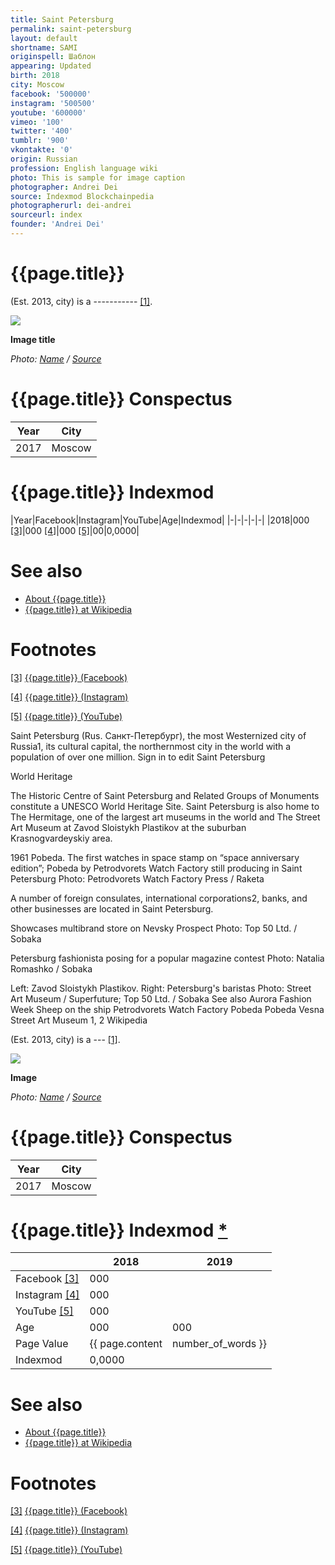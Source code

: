 ```yaml
---
title: Saint Petersburg
permalink: saint-petersburg
layout: default
shortname: SAMI
originspell: Шаблон
appearing: Updated
birth: 2018
city: Moscow
facebook: '500000'
instagram: '500500'
youtube: '600000'
vimeo: '100'
twitter: '400'
tumblr: '900'
vkontakte: '0'
origin: Russian
profession: English language wiki
photo: This is sample for image caption
photographer: Andrei Dei
source: Indexmod Blockchainpedia
photographerurl: dei-andrei
sourceurl: index
founder: 'Andrei Dei'
---
```


# {{page.title}}

(Est. 2013, city) is a ----------- <span id="a1">[\[1\]](#f1)</span>.

![](/encyclopedia/images/image-name.jpg)

**Image title**

*Photo: [Name](index) / [Source](index)*

# {{page.title}} Conspectus

|Year|City|
|-|-|
|2017|Moscow|

# {{page.title}} Indexmod

|Year|Facebook|Instagram|YouTube|Age|Indexmod|
|-|-|-|-|-|
|2018|000 <span id="a3">[\[3\]](#f3)</span>|000 <span id="a4">[\[4\]](#f4)</span>|000 <span id="a5">[\[5\]](#f5)</span>|00|0,0000|


# See also

+ [About {{page.title}}](index)
+ [{{page.title}} at Wikipedia](index)

# Footnotes

[[3]](#a3) <span id="f3"></span> [{{page.title}} (Facebook)](index)

[[4]](#a4) <span id="f4"></span> [{{page.title}} (Instagram)](index)

[[5]](#a5) <span id="f5"></span> [{{page.title}} (YouTube)](index)

Saint Petersburg (Rus. Санкт-Петербург), the most Westernized city of Russia1, its cultural capital, the northernmost city in the world with a population of over one million. Sign in to edit Saint Petersburg

World Heritage

The Historic Centre of Saint Petersburg and Related Groups of Monuments constitute a UNESCO World Heritage Site. Saint Petersburg is also home to The Hermitage, one of the largest art museums in the world and The Street Art Museum at Zavod Sloistykh Plastikov at the suburban Krasnogvardeyskiy area.



1961 Pobeda. The first watches in space stamp on “space anniversary edition”; Pobeda by Petrodvorets Watch Factory still producing in Saint Petersburg
Photo: Petrodvorets Watch Factory Press / Raketa

A number of foreign consulates, international corporations2, banks, and other businesses are located in Saint Petersburg.

Showcases multibrand store on Nevsky Prospect
Photo: Top 50 Ltd. / Sobaka

Petersburg fashionista posing for a popular magazine contest
Photo: Natalia Romashko / Sobaka

Left: Zavod Sloistykh Plastikov. Right: Petersburg's baristas
Photo: Street Art Museum / Superfuture; Top 50 Ltd. / Sobaka
See also
Aurora Fashion Week
Sheep on the ship
Petrodvorets Watch Factory
Pobeda
Pobeda Vesna
Street Art Museum
1, 2 Wikipedia

(Est. 2013, city) is a --- <span id="a1">[\[1\]](#f1)</span>.

![](/encyclopedia/images/{{page.permalink}}.jpg)

**Image**

*Photo: [Name](index) / [Source](index)*

# {{page.title}} Conspectus

|Year|City|
|-|-|
|2017|Moscow|

# {{page.title}} Indexmod [*](indexmod)

||2018|2019|
|-|-|-|
|Facebook <span id="a3">[\[3\]](#f3)</span>|000||
|Instagram <span id="a4">[\[4\]](#f4)</span>|000||
|YouTube <span id="a5">[\[5\]](#f5)</span>|000||
|Age|000|000|
|Page Value|{{ page.content | number_of_words }}||
|Indexmod|0,0000||

# See also

+ [About {{page.title}}](index)
+ [{{page.title}} at Wikipedia](index)

# Footnotes

[[3]](#a3) <span id="f3"></span> [{{page.title}} (Facebook)](index)

[[4]](#a4) <span id="f4"></span> [{{page.title}} (Instagram)](index)

[[5]](#a5) <span id="f5"></span> [{{page.title}} (YouTube)](index)
